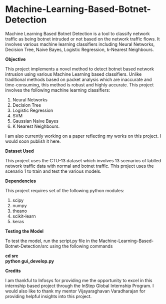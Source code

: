 # Machine-Learning-Based-Botnet-Detection
Machine Learning Based Botnet Detection is a tool to classify network traffic as being botnet intruded or not based on the network traffic flows. It involves various machine learning classifiers including Neural Networks, Decision Tree, Naive Bayes, Logistic Regression, k-Nearest Neighbours.

<b> Objective </b>

This project implements a novel method to detect botnet based network intrusion using various Machine Learning based classifiers. Unlike traditional methods based on packet analysis which are inaccurate and time-consuming, this method is robust and highly accurate. This project involves the following machine learning classifiers:

1. Neural Networks
2. Decision Tree
3. Logistic Regression
4. SVM
5. Gaussian Naive Bayes
6. K Nearest Neighbours.

I am also currently working on a paper reflecting my works on this project. I would soon publish it here.

<b> Dataset Used </b>

This project uses the CTU-13 dataset which involves 13 scenarios of lablled network traffic data with normal and botnet traffic. This project uses the scenario 1 to train and test the various models.

<b> Dependencies </b>

This project requires set of the following python modules:

1. scipy
2. numpy
3. theano
4. scikit-learn
5. keras

<b> Testing the Model </b>

To test the model, run the script.py file in the Machine-Learning-Based-Botnet-Detection/src using the following commands

<b>     cd src<br>
        python gui_develop.py</b>

<b> Credits </b>

I am thankful to Infosys for providing me the opportunity to excel in this internship based project through the InStep Global Internship Program. I would also like to thank my mentor Vijayaraghavan Varadharajan for providing helpful insights into this project.
